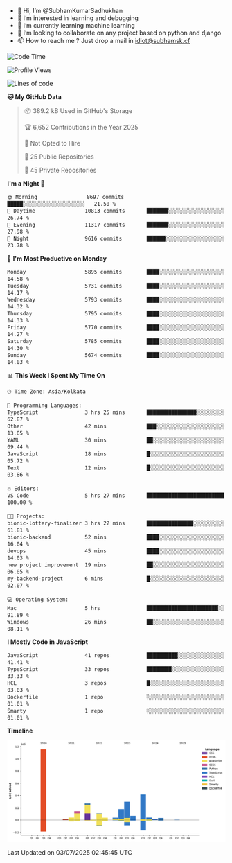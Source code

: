 - 👋 Hi, I’m @SubhamKumarSadhukhan
- 👀 I’m interested in learning and debugging
- 🌱 I’m currently learning machine learning
- 💞️ I’m looking to collaborate on any project based on python and django
- 📫 How to reach me ?
      Just drop a mail in idiot@subhamsk.cf

<!---
SubhamKumarSadhukhan/SubhamKumarSadhukhan is a ✨ special ✨ repository because its `README.md` (this file) appears on your GitHub profile.
You can click the Preview link to take a look at your changes.
--->


<!--START_SECTION:waka-->
![Code Time](http://img.shields.io/badge/Code%20Time-2%2C976%20hrs%2047%20mins-blue)

![Profile Views](http://img.shields.io/badge/Profile%20Views-1-blue)

![Lines of code](https://img.shields.io/badge/From%20Hello%20World%20I%27ve%20Written-2.9%20million%20lines%20of%20code-blue)

**🐱 My GitHub Data** 

> 📦 389.2 kB Used in GitHub's Storage 
 > 
> 🏆 6,652 Contributions in the Year 2025
 > 
> 🚫 Not Opted to Hire
 > 
> 📜 25 Public Repositories 
 > 
> 🔑 45 Private Repositories 
 > 
**I'm a Night 🦉** 

```text
🌞 Morning                8697 commits        █████░░░░░░░░░░░░░░░░░░░░   21.50 % 
🌆 Daytime                10813 commits       ███████░░░░░░░░░░░░░░░░░░   26.74 % 
🌃 Evening                11317 commits       ███████░░░░░░░░░░░░░░░░░░   27.98 % 
🌙 Night                  9616 commits        ██████░░░░░░░░░░░░░░░░░░░   23.78 % 
```
📅 **I'm Most Productive on Monday** 

```text
Monday                   5895 commits        ████░░░░░░░░░░░░░░░░░░░░░   14.58 % 
Tuesday                  5731 commits        ████░░░░░░░░░░░░░░░░░░░░░   14.17 % 
Wednesday                5793 commits        ████░░░░░░░░░░░░░░░░░░░░░   14.32 % 
Thursday                 5795 commits        ████░░░░░░░░░░░░░░░░░░░░░   14.33 % 
Friday                   5770 commits        ████░░░░░░░░░░░░░░░░░░░░░   14.27 % 
Saturday                 5785 commits        ████░░░░░░░░░░░░░░░░░░░░░   14.30 % 
Sunday                   5674 commits        ████░░░░░░░░░░░░░░░░░░░░░   14.03 % 
```


📊 **This Week I Spent My Time On** 

```text
🕑︎ Time Zone: Asia/Kolkata

💬 Programming Languages: 
TypeScript               3 hrs 25 mins       ████████████████░░░░░░░░░   62.87 % 
Other                    42 mins             ███░░░░░░░░░░░░░░░░░░░░░░   13.05 % 
YAML                     30 mins             ██░░░░░░░░░░░░░░░░░░░░░░░   09.44 % 
JavaScript               18 mins             █░░░░░░░░░░░░░░░░░░░░░░░░   05.72 % 
Text                     12 mins             █░░░░░░░░░░░░░░░░░░░░░░░░   03.86 % 

🔥 Editors: 
VS Code                  5 hrs 27 mins       █████████████████████████   100.00 % 

🐱‍💻 Projects: 
bionic-lottery-finalizer 3 hrs 22 mins       ███████████████░░░░░░░░░░   61.81 % 
bionic-backend           52 mins             ████░░░░░░░░░░░░░░░░░░░░░   16.04 % 
devops                   45 mins             ████░░░░░░░░░░░░░░░░░░░░░   14.03 % 
new project improvement  19 mins             ██░░░░░░░░░░░░░░░░░░░░░░░   06.05 % 
my-backend-project       6 mins              █░░░░░░░░░░░░░░░░░░░░░░░░   02.07 % 

💻 Operating System: 
Mac                      5 hrs               ███████████████████████░░   91.89 % 
Windows                  26 mins             ██░░░░░░░░░░░░░░░░░░░░░░░   08.11 % 
```

**I Mostly Code in JavaScript** 

```text
JavaScript               41 repos            ██████████░░░░░░░░░░░░░░░   41.41 % 
TypeScript               33 repos            ████████░░░░░░░░░░░░░░░░░   33.33 % 
HCL                      3 repos             █░░░░░░░░░░░░░░░░░░░░░░░░   03.03 % 
Dockerfile               1 repo              ░░░░░░░░░░░░░░░░░░░░░░░░░   01.01 % 
Smarty                   1 repo              ░░░░░░░░░░░░░░░░░░░░░░░░░   01.01 % 
```



**Timeline**

![Lines of Code chart](https://raw.githubusercontent.com/SubhamKumarSadhukhan/SubhamKumarSadhukhan/main/assets/bar_graph.png)


 Last Updated on 03/07/2025 02:45:45 UTC
<!--END_SECTION:waka-->
